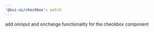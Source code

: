 ```yaml
---
'@oui-ui/checkbox': patch
---
```


add oninput and onchange functionality for the checkbox component

